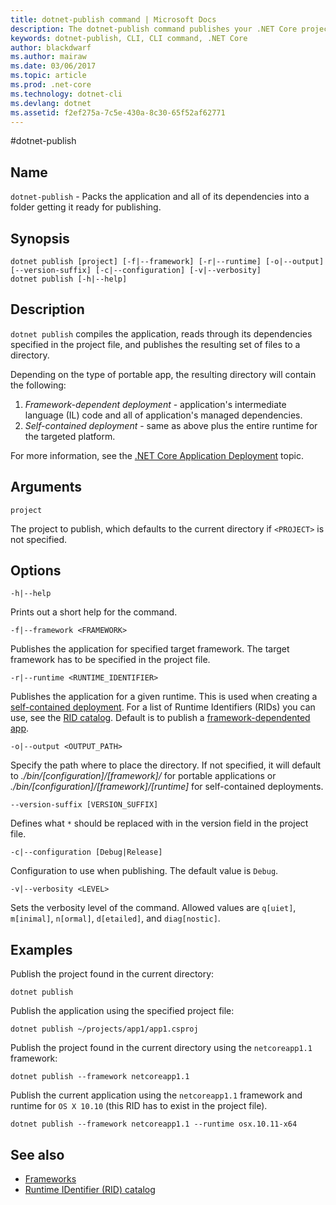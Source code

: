 ```yaml
---
title: dotnet-publish command | Microsoft Docs
description: The dotnet-publish command publishes your .NET Core project into a directory. 
keywords: dotnet-publish, CLI, CLI command, .NET Core
author: blackdwarf
ms.author: mairaw
ms.date: 03/06/2017
ms.topic: article
ms.prod: .net-core
ms.technology: dotnet-cli
ms.devlang: dotnet
ms.assetid: f2ef275a-7c5e-430a-8c30-65f52af62771
---
```

#dotnet-publish

## Name

`dotnet-publish` - Packs the application and all of its dependencies into a folder getting it ready for publishing.

## Synopsis

```
dotnet publish [project] [-f|--framework] [-r|--runtime] [-o|--output] [--version-suffix] [-c|--configuration] [-v|--verbosity]
dotnet publish [-h|--help]
```

## Description

`dotnet publish` compiles the application, reads through its dependencies specified in the project file, and publishes the resulting set of files to a directory. 

Depending on the type of portable app, the resulting directory will contain the following:

1. *Framework-dependent deployment* - application's intermediate language (IL) code and all of application's managed dependencies.
2. *Self-contained deployment* - same as above plus the entire runtime for the targeted platform.

For more information, see the [.NET Core Application Deployment](../deploying/index.md) topic.

## Arguments

`project` 

The project to publish, which defaults to the current directory if `<PROJECT>` is not specified. 

## Options

`-h|--help`

Prints out a short help for the command.  

`-f|--framework <FRAMEWORK>`

Publishes the application for specified target framework. The target framework has to be specified in the project file.

`-r|--runtime <RUNTIME_IDENTIFIER>`

Publishes the application for a given runtime. This is used when creating a [self-contained deployment](../deploying/index.md#self-contained-deployments-scd). For a list of Runtime Identifiers (RIDs) you can use, see the [RID catalog](../rid-catalog.md). Default is to publish a [framework-dependented app](../deploying/index.md#framework-dependent-deployments-fdd).

`-o|--output <OUTPUT_PATH>`

Specify the path where to place the directory. If not specified, it will default to *_./bin/[configuration]/[framework]/_* 
for portable applications or *_./bin/[configuration]/[framework]/[runtime]_* for self-contained deployments.

`--version-suffix [VERSION_SUFFIX]`

Defines what `*` should be replaced with in the version field in the project file.

`-c|--configuration [Debug|Release]`

Configuration to use when publishing. The default value is `Debug`.

`-v|--verbosity <LEVEL>`

Sets the verbosity level of the command. Allowed values are `q[uiet]`, `m[inimal]`, `n[ormal]`, `d[etailed]`, and `diag[nostic]`.

## Examples

Publish the project found in the current directory:

`dotnet publish`

Publish the application using the specified project file:

`dotnet publish ~/projects/app1/app1.csproj`
	
Publish the project found in the current directory using the `netcoreapp1.1` framework:

`dotnet publish --framework netcoreapp1.1`
	
Publish the current application using the `netcoreapp1.1` framework and runtime for `OS X 10.10` (this RID has to 
exist in the project file).

`dotnet publish --framework netcoreapp1.1 --runtime osx.10.11-x64`

## See also
* [Frameworks](../../standard/frameworks.md)
* [Runtime IDentifier (RID) catalog](../rid-catalog.md)
